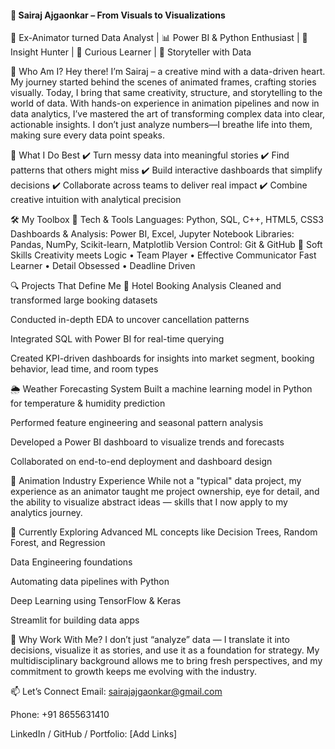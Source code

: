 #### 🎯 Sairaj Ajgaonkar – From Visuals to Visualizations

🎨 Ex-Animator turned Data Analyst | 📊 Power BI & Python Enthusiast | 🧠 Insight Hunter | 🧠 Curious Learner  | 💬 Storyteller with Data

🌟 Who Am I?
Hey there! I’m Sairaj – a creative mind with a data-driven heart.
 My journey started behind the scenes of animated frames, crafting stories visually. Today, I bring that same creativity, structure, and storytelling to the world of data.
With hands-on experience in animation pipelines and now in data analytics, I’ve mastered the art of transforming complex data into clear, actionable insights.
I don’t just analyze numbers—I breathe life into them, making sure every data point speaks.

🚀 What I Do Best
✔️ Turn messy data into meaningful stories
 ✔️ Find patterns that others might miss
 ✔️ Build interactive dashboards that simplify decisions
 ✔️ Collaborate across teams to deliver real impact
 ✔️ Combine creative intuition with analytical precision

🛠️ My Toolbox
🔧 Tech & Tools
Languages: Python, SQL, C++, HTML5, CSS3
 Dashboards & Analysis: Power BI, Excel, Jupyter Notebook
 Libraries: Pandas, NumPy, Scikit-learn, Matplotlib
 Version Control: Git & GitHub
💬 Soft Skills
Creativity meets Logic • Team Player • Effective Communicator
 Fast Learner • Detail Obsessed • Deadline Driven

🔍 Projects That Define Me
🏨 Hotel Booking Analysis
Cleaned and transformed large booking datasets


Conducted in-depth EDA to uncover cancellation patterns


Integrated SQL with Power BI for real-time querying


Created KPI-driven dashboards for insights into market segment, booking behavior, lead time, and room types


🌦️ Weather Forecasting System
Built a machine learning model in Python for temperature & humidity prediction


Performed feature engineering and seasonal pattern analysis


Developed a Power BI dashboard to visualize trends and forecasts


Collaborated on end-to-end deployment and dashboard design


🎥 Animation Industry Experience
While not a "typical" data project, my experience as an animator taught me project ownership, eye for detail, and the ability to visualize abstract ideas — skills that I now apply to my analytics journey.

🌱 Currently Exploring
Advanced ML concepts like Decision Trees, Random Forest, and Regression


Data Engineering foundations


Automating data pipelines with Python


Deep Learning using TensorFlow & Keras


Streamlit for building data apps



💬 Why Work With Me?
I don’t just “analyze” data — I translate it into decisions, visualize it as stories, and use it as a foundation for strategy. My multidisciplinary background allows me to bring fresh perspectives, and my commitment to growth keeps me evolving with the industry.

📫 Let’s Connect
Email: sairajajgaonkar@gmail.com


Phone: +91 8655631410


LinkedIn / GitHub / Portfolio: [Add Links]



